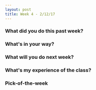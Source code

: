 ```yaml
---
layout: post
title: Week 4 - 2/12/17
---
```


### What did you do this past week?

### What's in your way?

### What will you do next week?

### What's my experience of the class?

### Pick-of-the-week
